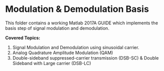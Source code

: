 # Modulation & Demodulation Basis

This folder contains a working Matlab 2017A GUIDE which implements the basis step of signal modulation and demodulation.

**Covered Topics:**
1. Signal Modulation and Demodulation using sinusoidal carrier.
2. Analog Quadrature Amplitude Modulation (QAM)
3. Double-sideband suppressed-carrier transmission (DSB-SC) & Double Sideband with Large carrier (DSB-LC)
